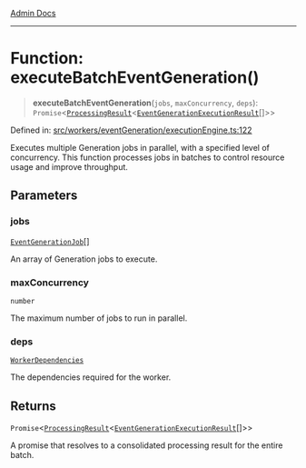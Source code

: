 [Admin Docs](/)

***

# Function: executeBatchEventGeneration()

> **executeBatchEventGeneration**(`jobs`, `maxConcurrency`, `deps`): `Promise`\<[`ProcessingResult`](../../types/interfaces/ProcessingResult.md)\<[`EventGenerationExecutionResult`](../interfaces/EventGenerationExecutionResult.md)[]\>\>

Defined in: [src/workers/eventGeneration/executionEngine.ts:122](https://github.com/Sourya07/talawa-api/blob/61a1911602b2f0aac7635e08ae2918f4f768e8ff/src/workers/eventGeneration/executionEngine.ts#L122)

Executes multiple Generation jobs in parallel, with a specified level of concurrency.
This function processes jobs in batches to control resource usage and improve throughput.

## Parameters

### jobs

[`EventGenerationJob`](../interfaces/EventGenerationJob.md)[]

An array of Generation jobs to execute.

### maxConcurrency

`number`

The maximum number of jobs to run in parallel.

### deps

[`WorkerDependencies`](../../types/interfaces/WorkerDependencies.md)

The dependencies required for the worker.

## Returns

`Promise`\<[`ProcessingResult`](../../types/interfaces/ProcessingResult.md)\<[`EventGenerationExecutionResult`](../interfaces/EventGenerationExecutionResult.md)[]\>\>

A promise that resolves to a consolidated processing result for the entire batch.
